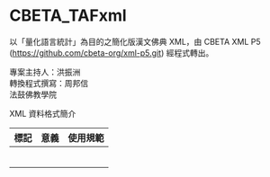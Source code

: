 CBETA_TAFxml
============

以「量化語言統計」為目的之簡化版漢文佛典 XML，由 CBETA XML P5 (https://github.com/cbeta-org/xml-p5.git) 經程式轉出。

專案主持人：洪振洲  
轉換程式撰寫：周邦信  
法鼓佛教學院

XML 資料格式簡介

| 標記  | 意義  | 使用規範 |
|---|---|---|
| <ab>  |  |  |
| <body>  |   |   |
| <byline>  |   |   |
| <div>  |   |   |
| <head> |   |   |
| <lb>  |   |   |
